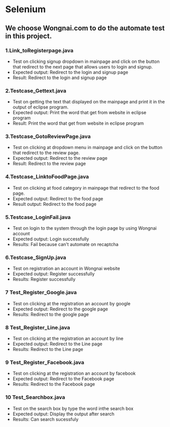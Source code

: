# Selenium
## We choose Wongnai.com to do the automate test in this project.

### 1.Link_toRegisterpage.java
- Test on clicking signup dropdown in mainpage and click on the button that redirect to the next page that allows users to login and signup.
- Expected output: Redirect to the login and signup page
- Result: Redirect to the login and signup page

### 2.Testcase_Gettext.java
- Test on getting the text that displayed on the mainpage and print it in the output of eclipse program.
- Expected output: Print the word that get from website in eclipse program
- Result: Print the word that get from website in eclipse program

### 3.Testcase_GotoReviewPage.java
- Test on clicking at dropdown menu in mainpage and click on the button that redirect to the review page.
- Expected output: Redirect to the review page
- Result: Redirect to the review page

### 4.Testcase_LinktoFoodPage.java
- Test on clicking at food category in mainpage that redirect to the food page.
- Expected output: Redirect to the food page
- Result output: Redirect to the food page

### 5.Testcase_LoginFail.java
- Test on login to the system through the login page by using Wongnai account
- Expected output: Login successfully
- Results: Fail because can't automate on recaptcha

### 6.Testcase_SignUp.java
- Test on registration an account in Wongnai website
- Expected output: Register successfully
- Results: Register successfully

### 7 Test_Register_Google.java
- Test on clicking at the registration an account by google
- Expected output: Redirect to the google page
- Results: Redirect to the google page

### 8 Test_Register_Line.java
- Test on clicking at the registration an account by line
- Expected output: Redirect to the Line page
- Results: Redirect to the Line page

### 9 Test_Register_Facebook.java
- Test on clicking at the registration an account by facebook
- Expected output: Redirect to the Facebook page
- Results: Redirect to the Facebook page

### 10 Test_Searchbox.java
- Test on the search box by type the word inthe search box
- Expected output: Display the output after search
- Results: Can search sucessfuly

